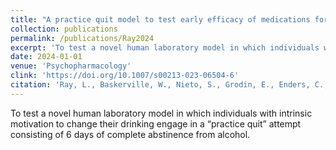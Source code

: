 ```yaml
---
title: "A practice quit model to test early efficacy of medications for alcohol use disorder in a randomized clinical trial"
collection: publications
permalink: /publications/Ray2024
excerpt: 'To test a novel human laboratory model in which individuals with intrinsic motivation to change their drinking engage in a “practice quit” attempt consisting of 6 days of complete abstinence from alcohol.'
date: 2024-01-01
venue: 'Psychopharmacology'
clink: 'https://doi.org/10.1007/s00213-023-06504-6'
citation: 'Ray, L., Baskerville, W., Nieto, S., Grodin, E., Enders, C., Kady, A., Meredith, L., Gillis, A., Leventhal, A., Ho, D., & Miotto, K. (2024). A Practice Quit Model to Test Early Efficacy of Medications for Alcohol Use Disorder in a Randomized Clinical Trial.  Psychopharmacology. doi: 10.1007/s00213-023-06504-6'
---
```

To test a novel human laboratory model in which individuals with intrinsic motivation to change their drinking engage in a “practice quit” attempt consisting of 6 days of complete abstinence from alcohol.
